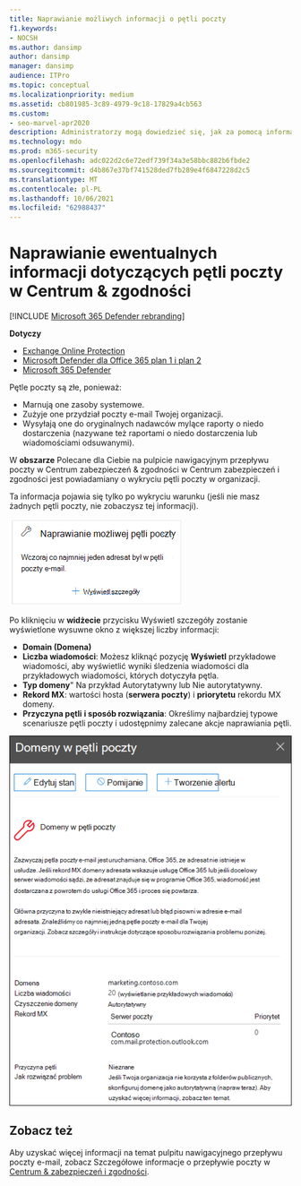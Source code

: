 ```yaml
---
title: Naprawianie możliwych informacji o pętli poczty
f1.keywords:
- NOCSH
ms.author: dansimp
author: dansimp
manager: dansimp
audience: ITPro
ms.topic: conceptual
ms.localizationpriority: medium
ms.assetid: cb801985-3c89-4979-9c18-17829a4cb563
ms.custom:
- seo-marvel-apr2020
description: Administratorzy mogą dowiedzieć się, jak za pomocą informacji fix possible mail loop in the Mail flow dashboard in the Security & Compliance Center to identify and fix mail loops in their organization.
ms.technology: mdo
ms.prod: m365-security
ms.openlocfilehash: adc022d2c6e72edf739f34a3e58bbc882b6fbde2
ms.sourcegitcommit: d4b867e37bf741528ded7fb289e4f6847228d2c5
ms.translationtype: MT
ms.contentlocale: pl-PL
ms.lasthandoff: 10/06/2021
ms.locfileid: "62988437"
---
```

# <a name="fix-possible-mail-loop-insight-in-the-security--compliance-center"></a>Naprawianie ewentualnych informacji dotyczących pętli poczty w Centrum & zgodności

[!INCLUDE [Microsoft 365 Defender rebranding](../includes/microsoft-defender-for-office.md)]

**Dotyczy**
- [Exchange Online Protection](exchange-online-protection-overview.md)
- [Microsoft Defender dla Office 365 plan 1 i plan 2](defender-for-office-365.md)
- [Microsoft 365 Defender](../defender/microsoft-365-defender.md)

Pętle poczty są złe, ponieważ:

- Marnują one zasoby systemowe.
- Zużyje one przydział poczty e-mail Twojej organizacji.
- Wysyłają one do oryginalnych nadawców mylące raporty o niedo dostarczenia (nazywane też raportami o niedo dostarczenia lub wiadomościami odsuwanymi).

W **obszarze** Polecane dla Ciebie na pulpicie nawigacyjnym przepływu poczty [](mail-flow-insights-v2.md) w Centrum zabezpieczeń & zgodności [](https://protection.office.com) w Centrum zabezpieczeń i zgodności jest powiadamiany o wykryciu pętli poczty w organizacji.

Ta informacja pojawia się tylko po wykryciu warunku (jeśli nie masz żadnych pętli poczty, nie zobaczysz tej informacji).

![Rozwiązywanie problemów dotyczących wolnych reguł przepływu poczty w obszarze Polecane dla Ciebie na pulpicie nawigacyjnym przepływu poczty.](../../media/mfi-fix-possible-mail-loop.png)

Po kliknięciu w **widżecie** przycisku Wyświetl szczegóły zostanie wyświetlone wysuwne okno z większej liczby informacji:

- **Domain (Domena)**
- **Liczba wiadomości**: Możesz kliknąć pozycję **Wyświetl** przykładowe wiadomości, aby wyświetlić [](message-trace-scc.md) wyniki śledzenia wiadomości dla przykładowych wiadomości, których dotyczyła pętla.
- **Typ domeny**" Na przykład Autorytatywny lub Nie autorytatywny.
- **Rekord MX**: wartości hosta (**serwera poczty**) i **priorytetu** rekordu MX domeny.
- **Przyczyna pętli** **i sposób rozwiązania**: Określimy najbardziej typowe scenariusze pętli poczty i udostępnimy zalecane akcje naprawiania pętli.

![Wysuw szczegółów wyświetlany po kliknięciu pozycji Wyświetl szczegóły w możliwych informacjach dotyczących pętli poczty.](../../media/mfi-fix-possible-mail-loop-details.png)

## <a name="see-also"></a>Zobacz też

Aby uzyskać więcej informacji na temat pulpitu nawigacyjnego przepływu poczty e-mail, zobacz Szczegółowe informacje o przepływie poczty w [Centrum & zabezpieczeń i zgodności](mail-flow-insights-v2.md).
